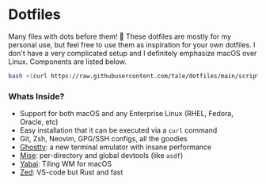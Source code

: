 # Dotfiles
Many files with dots before them! 🎉
These dotfiles are mostly for my personal use, but feel free to use them as inspiration for your own dotfiles.
I don't have a very complicated setup and I definitely emphasize macOS over Linux. Components are listed below.

```sh
bash <(curl https://raw.githubusercontent.com/tale/dotfiles/main/scripts/setup.sh)
```

### Whats Inside?
- Support for both macOS and any Enterprise Linux (RHEL, Fedora, Oracle, etc)
- Easy installation that it can be executed via a `curl` command
- Git, Zsh, Neovim, GPG/SSH configs, all the goodies
- [Ghostty](https://ghostty.org): a new terminal emulator with insane performance
- [Mise](https://mise.jdx.dev): per-directory and global devtools (like `asdf`)
- [Yabai](https://github.com/koekeishiya/yabai): Tiling WM for macOS
- [Zed](https://zed.dev): VS-code but Rust and fast
